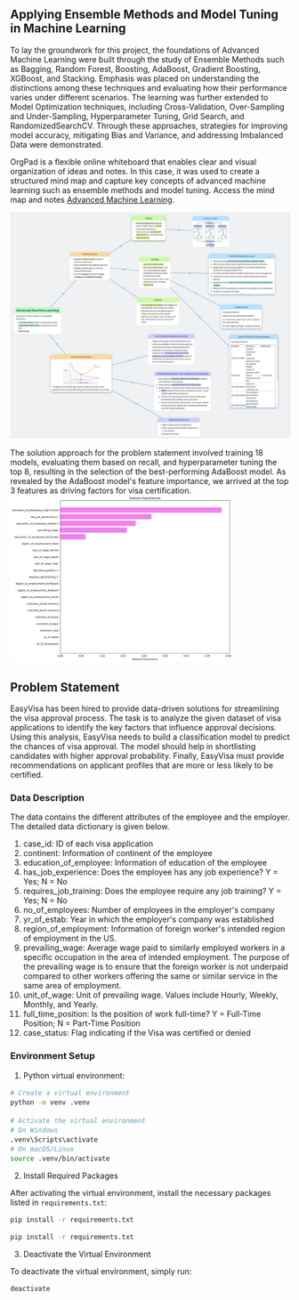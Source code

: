 ## Applying Ensemble Methods and Model Tuning in Machine Learning
To lay the groundwork for this project, the foundations of Advanced Machine Learning were built through the study of Ensemble Methods such as Bagging, Random Forest, Boosting, AdaBoost, Gradient Boosting, XGBoost, and Stacking. Emphasis was placed on understanding the distinctions among these techniques and evaluating how their performance varies under different scenarios. The learning was further extended to Model Optimization techniques, including Cross-Validation, Over-Sampling and Under-Sampling, Hyperparameter Tuning, Grid Search, and RandomizedSearchCV. Through these approaches, strategies for improving model accuracy, mitigating Bias and Variance, and addressing Imbalanced Data were demonstrated.

OrgPad is a flexible online whiteboard that enables clear and visual organization of ideas and notes. In this case, it was used to create a structured mind map and capture key concepts of advanced machine learning such as ensemble methods and model tuning. Access the mind map and notes [Advanced Machine Learning](https://orgpad.info/s/z6ECHTI3AJX).


[![](ensemble_and_model_tuning_mindmap.png)](https://orgpad.info/s/z6ECHTI3AJX)

The solution approach for the problem statement involved training 18 models, evaluating them based on recall, and hyperparameter tuning the top 8, resulting in the selection of the best-performing AdaBoost model. As revealed by the AdaBoost model's feature importance, we arrived at the top 3 features as driving factors for visa certification.
<img src="feature_importance.png" alt="Feature Importance" width="400" height="300">

## Problem Statement

EasyVisa has been hired to provide data-driven solutions for streamlining the visa approval process.
The task is to analyze the given dataset of visa applications to identify the key factors that influence approval decisions.
Using this analysis, EasyVisa needs to build a classification model to predict the chances of visa approval.
The model should help in shortlisting candidates with higher approval probability.
Finally, EasyVisa must provide recommendations on applicant profiles that are more or less likely to be certified.


### Data Description

The data contains the different attributes of the employee and the employer. The detailed data dictionary is given below.

1. case_id: ID of each visa application
2. continent: Information of continent of the employee
3. education_of_employee: Information of education of the employee
4. has_job_experience: Does the employee has any job experience? Y = Yes; N = No
5. requires_job_training: Does the employee require any job training? Y = Yes; N = No
6. no_of_employees: Number of employees in the employer's company
7. yr_of_estab: Year in which the employer's company was established
8. region_of_employment: Information of foreign worker's intended region of employment in the US.
9. prevailing_wage: Average wage paid to similarly employed workers in a specific occupation in the area of intended employment. The purpose of the prevailing wage is to ensure that the foreign worker is not underpaid compared to other workers offering the same or similar service in the same area of employment.
10. unit_of_wage: Unit of prevailing wage. Values include Hourly, Weekly, Monthly, and Yearly.
11. full_time_position: Is the position of work full-time? Y = Full-Time Position; N = Part-Time Position
12. case_status: Flag indicating if the Visa was certified or denied

### Environment Setup
1. Python virtual environment:

```bash
# Create a virtual environment
python -m venv .venv

# Activate the virtual environment
# On Windows
.venv\Scripts\activate
# On macOS/Linux
source .venv/bin/activate
```

2. Install Required Packages

After activating the virtual environment, install the necessary packages listed in `requirements.txt`:
```bash
pip install -r requirements.txt
```
```bash
pip install -r requirements.txt
```

3. Deactivate the Virtual Environment

To deactivate the virtual environment, simply run:

```bash
deactivate
```
